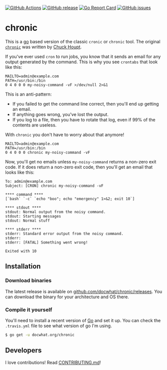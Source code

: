 [![GitHub Actions](https://github.com/docwhat/chronic/workflows/release/badge.svg)](https://github.com/docwhat/chronic/actions?workflow=release) [![GitHub release](https://img.shields.io/github/release/docwhat/chronic.svg)](https://github.com/docwhat/chronic/releases) [![Go Report Card](https://goreportcard.com/badge/github.com/docwhat/chronic)](https://goreportcard.com/report/github.com/docwhat/chronic) [![GitHub issues](https://img.shields.io/github/issues/docwhat/chronic.svg)](https://github.com/docwhat/chronic/issues)

# chronic

This is a [go](https://golang.org/) based version of the classic `cronic` or `chronic` tool. The original [`chronic`](http://habilis.net/cronic/) was written by [Chuck Houpt](http://habilis.net/chuck/).

If you've ever used `cron` to run jobs, you know that it sends an email for any output generated by the command. This is why you see `crontabs` that look like this:

    MAILTO=admin@example.com
    PATH=/usr/bin:/bin
    0 4 0 0 0 my-noisy-command -vF >/dev/null 2>&1

This is an anti-pattern:

-   If you failed to get the command line correct, then you'll end up getting an email.
-   If anything goes wrong, you've lost the output.
-   If you log to a file, then you have to rotate that log, even if 99% of the contents are useless.

With `chronic` you don't have to worry about that anymore!

    MAILTO=admin@example.com
    PATH=/usr/bin:/bin
    0 4 0 0 0 chronic my-noisy-command -vF

Now, you'll get no emails unless `my-noisy-command` returns a non-zero exit code. If it does return a non-zero exit code, then you'll get an email that looks like this:

    To: admin@example.com
    Subject: [CRON] chronic my-noisy-command -vF

    **** command ****
    [`bash` `-c` `echo "boo"; echo "emergency" 1>&2; exit 10`]

    **** stdout ****
    stdout: Normal output from the noisy command.
    stdout: Starting messages
    stdout: Normal stuff

    **** stderr ****
    stderr: Standard error output from the noisy command.
    stderr:
    stderr: [FATAL] Something went wrong!

    Exited with 10

## Installation

### Download binaries

The latest release is available on [github.com/docwhat/chronic/releases](https://github.com/docwhat/chronic/releases). You can download the binary for your architecture and OS there.

### Compile it yourself

You'll need to install a recent version of [Go](https://golang.org/) and set it up. You can check the `.travis.yml` file to see what version of go I'm using.

```.sh
$ go get -u docwhat.org/chronic
```

## Developers

I love contributions! Read [CONTRIBUTING.md](CONTRIBUTING.md)!
